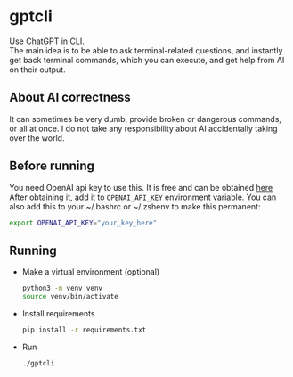 # gptcli

Use ChatGPT in CLI.  
The main idea is to be able to ask terminal-related questions, and instantly get back terminal commands, which you can execute, and get help from AI on their output.  

## About AI correctness
It can sometimes be very dumb, provide broken or dangerous commands, or all at once. I do not take any responsibility about AI accidentally taking over the world.

## Before running
You need OpenAI api key to use this. It is free and can be obtained [here](https://platform.openai.com/account/api-keys)  
After obtaining it, add it to `OPENAI_API_KEY` environment variable. You can also add this to your ~/.bashrc or ~/.zshenv to make this permanent:
```sh
export OPENAI_API_KEY="your_key_here"
```

## Running
- Make a virtual environment (optional)  
	```sh
	python3 -m venv venv
	source venv/bin/activate
	```
- Install requirements
	```sh
	pip install -r requirements.txt
	```
- Run
	```sh
	./gptcli
	```
